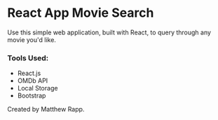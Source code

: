 # React App Movie Search

Use this simple web application, built with React, to query through any movie you'd like.

### Tools Used:

- React.js
- OMDb API
- Local Storage
- Bootstrap

Created by Matthew Rapp.
